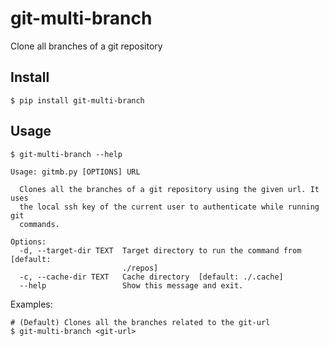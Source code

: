 # git-multi-branch
Clone all branches of a git repository

## Install
```
$ pip install git-multi-branch
```

## Usage
```
$ git-multi-branch --help

Usage: gitmb.py [OPTIONS] URL

  Clones all the branches of a git repository using the given url. It uses
  the local ssh key of the current user to authenticate while running git
  commands.

Options:
  -d, --target-dir TEXT  Target directory to run the command from  [default:
                         ./repos]
  -c, --cache-dir TEXT   Cache directory  [default: ./.cache]
  --help                 Show this message and exit.
```

Examples:
```
# (Default) Clones all the branches related to the git-url
$ git-multi-branch <git-url>

```